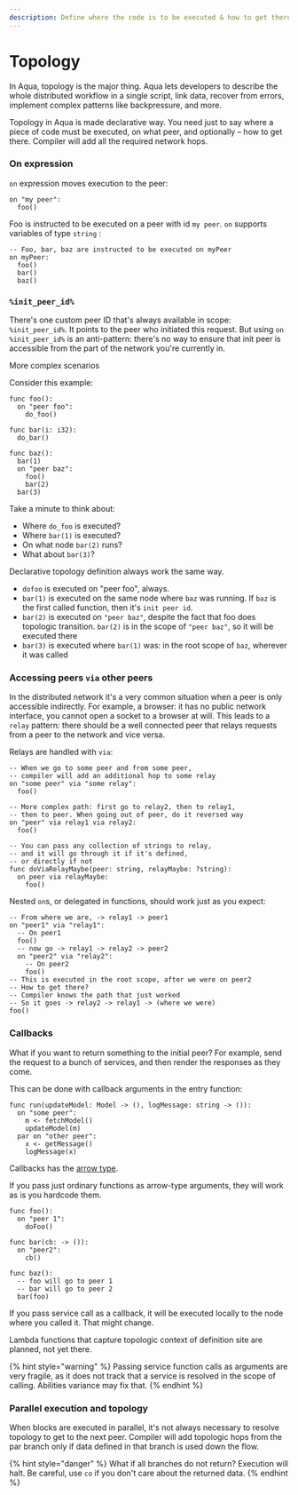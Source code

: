 ```yaml
---
description: Define where the code is to be executed & how to get there
---
```


# Topology

In Aqua, topology is the major thing. Aqua lets developers to describe the whole distributed workflow in a single script, link data, recover from errors, implement complex patterns like backpressure, and more.

Topology in Aqua is made declarative way. You need just to say where a piece of code must be executed, on what peer, and optionally – how to get there. Compiler will add all the required network hops.

### On expression

`on` expression moves execution to the peer:

```text
on "my peer":
  foo()
```

Foo is instructed to be executed on a peer with id `my peer`. `on` supports variables of type `string` :

```text
-- Foo, bar, baz are instructed to be executed on myPeer
on myPeer:
  foo()
  bar()
  baz()
```

### `%init_peer_id%`

There's one custom peer ID that's always available in scope: `%init_peer_id%`. It points to the peer who initiated this request. But using `on %init_peer_id%` is an anti-pattern: there's no way to ensure that init peer is accessible from the part of the network you're currently in.

More complex scenarios

Consider this example:

```text
func foo():
  on "peer foo":
    do_foo()
    
func bar(i: i32):
  do_bar()
  
func baz():
  bar(1)
  on "peer baz":
    foo()
    bar(2)
  bar(3)            
```

Take a minute to think about:

* Where `do_foo` is executed?
* Where `bar(1)` is executed?
* On what node `bar(2)` runs?
* What about `bar(3)`?

Declarative topology definition always work the same way.

* `dofoo` is executed on "peer foo", always.
* `bar(1)` is executed on the same node where `baz` was running. If `baz` is the first called function, then it's `init peer id`.
* `bar(2)` is executed on `"peer baz"`, despite the fact that foo does topologic transition. `bar(2)` is in the scope of `"peer baz"`, so it will be executed there
* `bar(3)` is executed where `bar(1)` was: in the root scope of `baz`, wherever it was called

### Accessing peers `via` other peers

In the distributed network it's a very common situation when a peer is only accessible indirectly. For example, a browser: it has no public network interface, you cannot open a socket to a browser at will. This leads to a `relay` pattern: there should be a well connected peer that relays requests from a peer to the network and vice versa.

Relays are handled with `via`:

```text
-- When we go to some peer and from some peer,
-- compiler will add an additional hop to some relay
on "some peer" via "some relay":
  foo()
  
-- More complex path: first go to relay2, then to relay1,
-- then to peer. When going out of peer, do it reversed way  
on "peer" via relay1 via relay2:
  foo()
  
-- You can pass any collection of strings to relay,
-- and it will go through it if it's defined,
-- or directly if not  
func doViaRelayMaybe(peer: string, relayMaybe: ?string):
  on peer via relayMaybe:
    foo()
```

Nested `on`s, or delegated in functions, should work just as you expect:

```text
-- From where we are, -> relay1 -> peer1
on "peer1" via "relay1":
  -- On peer1
  foo()
  -- now go -> relay1 -> relay2 -> peer2
  on "peer2" via "relay2":
    -- On peer2
    foo()
-- This is executed in the root scope, after we were on peer2
-- How to get there?
-- Compiler knows the path that just worked
-- So it goes -> relay2 -> relay1 -> (where we were)
foo()
```

### Callbacks

What if you want to return something to the initial peer? For example, send the request to a bunch of services, and then render the responses as they come.

This can be done with callback arguments in the entry function:

```text
func run(updateModel: Model -> (), logMessage: string -> ()):
  on "some peer":
    m <- fetchModel()
    updateModel(m)
  par on "other peer":
    x <- getMessage()
    logMessage(x)  
```

Callbacks has the [arrow type](types.md#arrow-types).

If you pass just ordinary functions as arrow-type arguments, they will work as is you hardcode them.

```text
func foo():
  on "peer 1":
    doFoo()
    
func bar(cb: -> ()):
  on "peer2":
    cb()
    
func baz():
  -- foo will go to peer 1
  -- bar will go to peer 2
  bar(foo)            
```

If you pass service call as a callback, it will be executed locally to the node where you called it. That might change.

Lambda functions that capture topologic context of definition site are planned, not yet there.

{% hint style="warning" %}
Passing service function calls as arguments are very fragile, as it does not track that a service is resolved in the scope of calling. Abilities variance may fix that.
{% endhint %}

### Parallel execution and topology

When blocks are executed in parallel, it's not always necessary to resolve topology to get to the next peer. Compiler will add topologic hops from the par branch only if data defined in that branch is used down the flow.

{% hint style="danger" %}
What if all branches do not return? Execution will halt. Be careful, use `co` if you don't care about the returned data.
{% endhint %}



